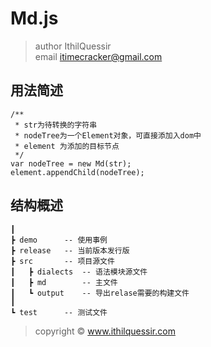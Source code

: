 # Md.js

> author IthilQuessir  
> email  itimecracker@gmail.com

## 用法简述

	/**
	 * str为待转换的字符串
	 * nodeTree为一个Element对象，可直接添加入dom中
	 * element 为添加的目标节点
	 */
	var nodeTree = new Md(str);
	element.appendChild(nodeTree);

## 结构概述

```
┃
┣ demo		-- 使用事例
┣ release	-- 当前版本发行版
┣ src		-- 项目源文件
┃	┣ dialects	-- 语法模块源文件
┃	┣ md		-- 主文件
┃	┗ output	-- 导出relase需要的构建文件
┃
┗ test		-- 测试文件
```

> copyright © www.ithilquessir.com
